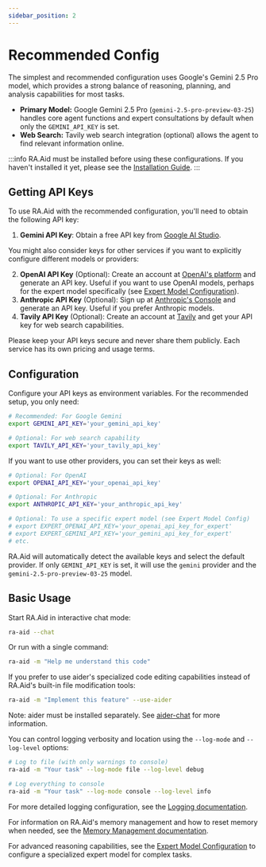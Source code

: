 ```yaml
---
sidebar_position: 2
---
```


# Recommended Config

The simplest and recommended configuration uses Google's Gemini 2.5 Pro model, which provides a strong balance of reasoning, planning, and analysis capabilities for most tasks.

- **Primary Model:** Google Gemini 2.5 Pro (`gemini-2.5-pro-preview-03-25`) handles core agent functions and expert consultations by default when only the `GEMINI_API_KEY` is set.
- **Web Search:** Tavily web search integration (optional) allows the agent to find relevant information online.

:::info
RA.Aid must be installed before using these configurations. If you haven't installed it yet, please see the [Installation Guide](installation).
:::

## Getting API Keys

To use RA.Aid with the recommended configuration, you'll need to obtain the following API key:

1.  **Gemini API Key**: Obtain a free API key from [Google AI Studio](https://aistudio.google.com/app/apikey).

You might also consider keys for other services if you want to explicitly configure different models or providers:

2.  **OpenAI API Key** (Optional): Create an account at [OpenAI's platform](https://platform.openai.com) and generate an API key. Useful if you want to use OpenAI models, perhaps for the expert model specifically (see [Expert Model Configuration](/configuration/expert-model.md)).
3.  **Anthropic API Key** (Optional): Sign up at [Anthropic's Console](https://console.anthropic.com) and generate an API key. Useful if you prefer Anthropic models.
4.  **Tavily API Key** (Optional): Create an account at [Tavily](https://app.tavily.com/sign-in) and get your API key for web search capabilities.

Please keep your API keys secure and never share them publicly. Each service has its own pricing and usage terms.

## Configuration

Configure your API keys as environment variables. For the recommended setup, you only need:

```bash
# Recommended: For Google Gemini
export GEMINI_API_KEY='your_gemini_api_key'

# Optional: For web search capability
export TAVILY_API_KEY='your_tavily_api_key'
```

If you want to use other providers, you can set their keys as well:

```bash
# Optional: For OpenAI
export OPENAI_API_KEY='your_openai_api_key'

# Optional: For Anthropic
export ANTHROPIC_API_KEY='your_anthropic_api_key'

# Optional: To use a specific expert model (see Expert Model Config)
# export EXPERT_OPENAI_API_KEY='your_openai_api_key_for_expert'
# export EXPERT_GEMINI_API_KEY='your_gemini_api_key_for_expert'
# etc.
```

RA.Aid will automatically detect the available keys and select the default provider. If only `GEMINI_API_KEY` is set, it will use the `gemini` provider and the `gemini-2.5-pro-preview-03-25` model.

## Basic Usage

Start RA.Aid in interactive chat mode:

```bash
ra-aid --chat
```

Or run with a single command:

```bash
ra-aid -m "Help me understand this code"
```

If you prefer to use aider's specialized code editing capabilities instead of RA.Aid's built-in file modification tools:

```bash
ra-aid -m "Implement this feature" --use-aider
```

Note: aider must be installed separately. See [aider-chat](https://pypi.org/project/aider-chat/) for more information.

You can control logging verbosity and location using the `--log-mode` and `--log-level` options:

```bash
# Log to file (with only warnings to console)
ra-aid -m "Your task" --log-mode file --log-level debug

# Log everything to console
ra-aid -m "Your task" --log-mode console --log-level info
```

For more detailed logging configuration, see the [Logging documentation](../configuration/logging.md).

For information on RA.Aid's memory management and how to reset memory when needed, see the [Memory Management documentation](../configuration/memory-management.md).

For advanced reasoning capabilities, see the [Expert Model Configuration](../configuration/expert-model.md) to configure a specialized expert model for complex tasks.
